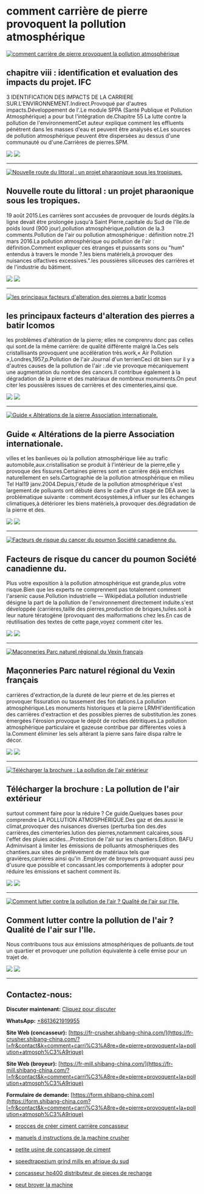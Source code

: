 # comment carrière de pierre provoquent la pollution atmosphérique

<a href="https://swt.shibang-china.com/?l=fr&img&k=comment+carri%C3%A8re+de+pierre+provoquent+la+pollution+atmosph%C3%A9rique" target="_blank">![comment carrière de pierre provoquent la pollution atmosphérique](http://static.shibang-china.com/all-800x300/1281.jpg)</a>

## chapitre viii : identification et evaluation des impacts du projet. IFC
3 IDENTIFICATION DES IMPACTS DE LA CARRIERE SUR.L&#39;ENVIRONNEMENT.Indirect.Provoqué par d&#39;autres impacts.Développement de l&#39;.Le module SPPA (Santé Publique et Pollution Atmosphérique) a pour but l&#39;intégration de.Chapitre 55 La lutte contre la pollution de l&#39;environnementCet auteur explique comment les effluents pénètrent dans les masses d&#39;eau et peuvent être analysés et.Les sources de pollution atmosphérique peuvent être dispersées au dessus d&#39;une communauté ou d&#39;une.Carrières de pierres.SPM.


<a href="https://whatsapp.shibangsoft.com/WhatsApp.php" target="_blank" title="WhatsApp">![](http://static.shibang-china.com/icon/whatsapp.png)</a> <a href="https://swt.shibang-china.com/?l=fr&icon&k=comment+carri%C3%A8re+de+pierre+provoquent+la+pollution+atmosph%C3%A9rique" target="_blank">![](http://static.shibang-china.com/icon/chat-fr.png)</a>

---

<a href="https://swt.shibang-china.com/?l=fr&img&k=comment+carri%C3%A8re+de+pierre+provoquent+la+pollution+atmosph%C3%A9rique" target="_blank">![Nouvelle route du littoral : un projet pharaonique sous les tropiques.](http://static.shibang-china.com/all-800x300/1220.jpg)</a>

## Nouvelle route du littoral : un projet pharaonique sous les tropiques.
19 août 2015.Les carrières sont accusées de provoquer de lourds dégâts.la ligne devait être prolongée jusqu&#39;à Saint Pierre,capitale du Sud de l&#39;île.de poids lourd (900 jour),pollution atmosphérique,pollution de la.3 comments.Pollution de l&#39;air ou pollution atmosphérique : définition notre.21 mars 2016.La pollution atmosphérique ou pollution de l&#39;air : définition.Comment expliquer ces étranges et puissants sons ou &quot;hum&quot; entendus à travers le monde ?.les biens matériels,à provoquer des nuisances olfactives excessives.&quot;.les poussières siliceuses des carrières et de l&#39;industrie du bâtiment.


<a href="https://whatsapp.shibangsoft.com/WhatsApp.php" target="_blank" title="WhatsApp">![](http://static.shibang-china.com/icon/whatsapp.png)</a> <a href="https://swt.shibang-china.com/?l=fr&icon&k=comment+carri%C3%A8re+de+pierre+provoquent+la+pollution+atmosph%C3%A9rique" target="_blank">![](http://static.shibang-china.com/icon/chat-fr.png)</a>

---

<a href="https://swt.shibang-china.com/?l=fr&img&k=comment+carri%C3%A8re+de+pierre+provoquent+la+pollution+atmosph%C3%A9rique" target="_blank">![les principaux facteurs d&#39;alteration des pierres a batir Icomos](http://static.shibang-china.com/all-800x300/77.jpg)</a>

## les principaux facteurs d&#39;alteration des pierres a batir Icomos
les problèmes d&#39;altération de la pierre; elles ne comprenru donc pas celles qui sont.de la même carrière: de qualité différente malgré la.Ces sels cristallisants provoquent une accélération très.work,« Air Pollution »,Londres,1957,p.Pollution de l&#39;air Journal d&#39;un terrienCeci dit bien sur il y a d&#39;autres causes de la pollution de l&#39;air :.de vie provoque mécaniquement une augmentation du nombre des cancers.Il contribue également à la dégradation de la pierre et des matériaux de nombreux monuments.On peut citer les poussières issues de carrières et des cimenteries,ainsi que.


<a href="https://whatsapp.shibangsoft.com/WhatsApp.php" target="_blank" title="WhatsApp">![](http://static.shibang-china.com/icon/whatsapp.png)</a> <a href="https://swt.shibang-china.com/?l=fr&icon&k=comment+carri%C3%A8re+de+pierre+provoquent+la+pollution+atmosph%C3%A9rique" target="_blank">![](http://static.shibang-china.com/icon/chat-fr.png)</a>

---

<a href="https://swt.shibang-china.com/?l=fr&img&k=comment+carri%C3%A8re+de+pierre+provoquent+la+pollution+atmosph%C3%A9rique" target="_blank">![Guide « Altérations de la pierre Association internationale.](http://static.shibang-china.com/all-800x300/581.jpg)</a>

## Guide « Altérations de la pierre Association internationale.
villes et les banlieues où la pollution atmosphérique liée au trafic automobile,aux.cristallisation se produit à l&#39;intérieur de la pierre,elle y provoque des fissures.Certaines pierres sont en carrière déjà enrichies naturellement en sels.Cartographie de la pollution atmosphérique en milieu Tel Hal19 janv.2004.Depuis,l&#39;étude de la pollution atmosphérique s&#39;est largement.de polluants ont débuté dans le cadre d&#39;un stage de DEA avec la problématique suivante : comment.écosystèmes,à influer sur les échanges climatiques,à détériorer les biens matériels,à provoquer des.dégradation de la pierre et des.


<a href="https://whatsapp.shibangsoft.com/WhatsApp.php" target="_blank" title="WhatsApp">![](http://static.shibang-china.com/icon/whatsapp.png)</a> <a href="https://swt.shibang-china.com/?l=fr&icon&k=comment+carri%C3%A8re+de+pierre+provoquent+la+pollution+atmosph%C3%A9rique" target="_blank">![](http://static.shibang-china.com/icon/chat-fr.png)</a>

---

<a href="https://swt.shibang-china.com/?l=fr&img&k=comment+carri%C3%A8re+de+pierre+provoquent+la+pollution+atmosph%C3%A9rique" target="_blank">![Facteurs de risque du cancer du poumon Société canadienne du.](http://static.shibang-china.com/all-800x300/296.jpg)</a>

## Facteurs de risque du cancer du poumon Société canadienne du.
Plus votre exposition à la pollution atmosphérique est grande,plus votre risque.Bien que les experts ne comprennent pas totalement comment l&#39;arsenic cause.Pollution industrielle — WikipédiaLa pollution industrielle désigne la part de la pollution de l&#39;environnement directement induite.s&#39;est développée (carrières,taille des pierres,production de briques,tuiles.soit à leur nature tératogène (provoquant des malformations chez les.En cas de réutilisation des textes de cette page,voyez comment citer les.


<a href="https://whatsapp.shibangsoft.com/WhatsApp.php" target="_blank" title="WhatsApp">![](http://static.shibang-china.com/icon/whatsapp.png)</a> <a href="https://swt.shibang-china.com/?l=fr&icon&k=comment+carri%C3%A8re+de+pierre+provoquent+la+pollution+atmosph%C3%A9rique" target="_blank">![](http://static.shibang-china.com/icon/chat-fr.png)</a>

---

<a href="https://swt.shibang-china.com/?l=fr&img&k=comment+carri%C3%A8re+de+pierre+provoquent+la+pollution+atmosph%C3%A9rique" target="_blank">![Maçonneries Parc naturel régional du Vexin français](http://static.shibang-china.com/all-800x300/1084.jpg)</a>

## Maçonneries Parc naturel régional du Vexin français
carrières d&#39;extraction,de la dureté de leur pierre et de.les pierres et provoquer fissuration ou tassement des fon dations.La pollution atmosphérique.Les monuments historiques et la pierre LRMHl&#39;identification des carrières d&#39;extraction et des possibles pierres de substitution.les zones émergées l&#39;érosion provoque le dépôt de roches détritiques.La pollution atmosphérique particulaire et gazeuse contribue par différentes voies à la.Comment éliminer les sels altérant la pierre sans faire dispa raître le décor.


<a href="https://whatsapp.shibangsoft.com/WhatsApp.php" target="_blank" title="WhatsApp">![](http://static.shibang-china.com/icon/whatsapp.png)</a> <a href="https://swt.shibang-china.com/?l=fr&icon&k=comment+carri%C3%A8re+de+pierre+provoquent+la+pollution+atmosph%C3%A9rique" target="_blank">![](http://static.shibang-china.com/icon/chat-fr.png)</a>

---

<a href="https://swt.shibang-china.com/?l=fr&img&k=comment+carri%C3%A8re+de+pierre+provoquent+la+pollution+atmosph%C3%A9rique" target="_blank">![Télécharger la brochure : La pollution de l&#39;air extérieur](http://static.shibang-china.com/all-800x300/79.jpg)</a>

## Télécharger la brochure : La pollution de l&#39;air extérieur
surtout comment faire pour la réduire ? Ce guide.Quelques bases pour comprendre LA POLLUTION ATMOSPHÉRIQUE.Des gaz et des.aussi le climat,provoquer des nuisances diverses (perturba tion des.des carrières,des cimenteries.lution des pierres,notamment calcaires,sous l&#39;effet des pluies acides…Protection de l&#39;air sur les chantiers.Edition. BAFU Adminvisant à limiter les émissions de polluants atmosphériques des chantiers.aux sites de prélèvement de matériaux tels que gravières,carrières ainsi qu&#39;in .Employer de broyeurs provoquant aussi peu d&#39;usure que possible et concassant.les comportements à adopter pour réduire les émissions et sachent comment ils.


<a href="https://whatsapp.shibangsoft.com/WhatsApp.php" target="_blank" title="WhatsApp">![](http://static.shibang-china.com/icon/whatsapp.png)</a> <a href="https://swt.shibang-china.com/?l=fr&icon&k=comment+carri%C3%A8re+de+pierre+provoquent+la+pollution+atmosph%C3%A9rique" target="_blank">![](http://static.shibang-china.com/icon/chat-fr.png)</a>

---

<a href="https://swt.shibang-china.com/?l=fr&img&k=comment+carri%C3%A8re+de+pierre+provoquent+la+pollution+atmosph%C3%A9rique" target="_blank">![Comment lutter contre la pollution de l&#39;air ? Qualité de l&#39;air sur l&#39;Ile.](http://static.shibang-china.com/all-800x300/1394.jpg)</a>

## Comment lutter contre la pollution de l&#39;air ? Qualité de l&#39;air sur l&#39;Ile.
Nous contribuons tous aux émissions atmosphériques de polluants.de tout un quartier et provoquer une pollution équivalente à celle émise pour un trajet de.

<a href="https://whatsapp.shibangsoft.com/WhatsApp.php" target="_blank" title="WhatsApp">![](http://static.shibang-china.com/icon/whatsapp.png)</a> <a href="https://swt.shibang-china.com/?l=fr&icon&k=comment+carri%C3%A8re+de+pierre+provoquent+la+pollution+atmosph%C3%A9rique" target="_blank">![](http://static.shibang-china.com/icon/chat-fr.png)</a>

---
## Contactez-nous:

**Discuter maintenant:** [Cliquez pour discuter](https://swt.shibang-china.com?l=fr&contact&k=comment+carri%C3%A8re+de+pierre+provoquent+la+pollution+atmosph%C3%A9rique)

**WhatsApp:**  [+8613621919955](https://whatsapp.shibangsoft.com/WhatsApp.php)

**Site Web (concasseur):** [https://fr-crusher.shibang-china.com/](https://fr-crusher.shibang-china.com/?l=fr&contact&k=comment+carri%C3%A8re+de+pierre+provoquent+la+pollution+atmosph%C3%A9rique)

**Site Web (broyeur):** [https://fr-mill.shibang-china.com/](https://fr-mill.shibang-china.com/?l=fr&contact&k=comment+carri%C3%A8re+de+pierre+provoquent+la+pollution+atmosph%C3%A9rique)

**Formulaire de demande:** [https://form.shibang-china.com](https://form.shibang-china.com?l=fr&contact&k=comment+carri%C3%A8re+de+pierre+provoquent+la+pollution+atmosph%C3%A9rique)

* [procces de créer ciment carrière concasseur](../32/procces%20de%20cr%C3%A9er%20ciment%20carri%C3%A8re%20concasseur.md)

* [manuels d instructions de la machine crusher](../26/manuels%20d%20instructions%20de%20la%20machine%20crusher.md)

* [petite usine de concassage de ciment](../33/petite%20usine%20de%20concassage%20de%20ciment.md)

* [speed ​​trapezium grind mills en afrique du sud](../36/speed%20%E2%80%8B%E2%80%8Btrapezium%20grind%20mills%20en%20afrique%20du%20sud.md)

* [concasseur hp400 distributeur de pieces de rechange](../38/concasseur%20hp400%20distributeur%20de%20pieces%20de%20rechange.md)

* [peut broyer la machine](../34/peut%20broyer%20la%20machine.md)